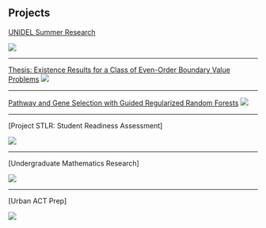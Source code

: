 ## Projects

[UNIDEL Summer Research](/unidel)

<img src="images/dummy_thumbnail.jpg?raw=true"/>

---

[Thesis: Existence Results for a Class of Even-Order Boundary Value Problems](/pdf/sample_presentation.pdf)
<img src="images/dummy_thumbnail.jpg?raw=true"/>

---

[Pathway and Gene Selection with Guided Regularized Random Forests](http://example.com/)
<img src="images/dummy_thumbnail.jpg?raw=true"/>

---

[Project STLR: Student Readiness Assessment]

<img src="images/dummy_thumbnail.jpg?raw=true"/>

---

[Undergraduate Mathematics Research]

<img src="images/dummy_thumbnail.jpg?raw=true"/>

---

[Urban ACT Prep]

<img src="images/dummy_thumbnail.jpg?raw=true"/>
